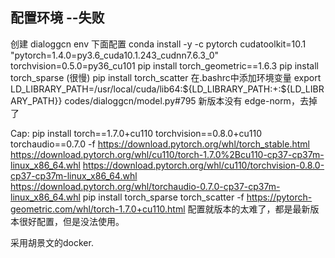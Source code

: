 ## 配置环境 --失败
创建 dialoggcn env 下面配置
conda install -y -c pytorch cudatoolkit=10.1 "pytorch=1.4.0=py3.6_cuda10.1.243_cudnn7.6.3_0"   torchvision=0.5.0=py36_cu101
pip install torch_geometric==1.6.3
pip install torch_sparse (很慢)
pip install torch_scatter
在.bashrc中添加环境变量
export LD_LIBRARY_PATH=/usr/local/cuda/lib64:${LD_LIBRARY_PATH:+:${LD_LIBRARY_PATH}}
codes/dialoggcn/model.py#795 新版本没有 edge-norm，去掉了

Cap:
pip install torch==1.7.0+cu110 torchvision==0.8.0+cu110 torchaudio==0.7.0 -f https://download.pytorch.org/whl/torch_stable.html
https://download.pytorch.org/whl/cu110/torch-1.7.0%2Bcu110-cp37-cp37m-linux_x86_64.whl
https://download.pytorch.org/whl/cu110/torchvision-0.8.0-cp37-cp37m-linux_x86_64.whl
https://download.pytorch.org/whl/torchaudio-0.7.0-cp37-cp37m-linux_x86_64.whl
pip install torch_sparse  torch_scatter -f   https://pytorch-geometric.com/whl/torch-1.7.0+cu110.html
配置就版本的太难了，都是最新版本很好配置，但是没法使用。

采用胡景文的docker.